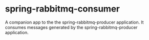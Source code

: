 # spring-rabbitmq-consumer
A companion app to the the spring-rabbitmq-producer application. It consumes messages generated by the spring-rabbitmq-producer application.
